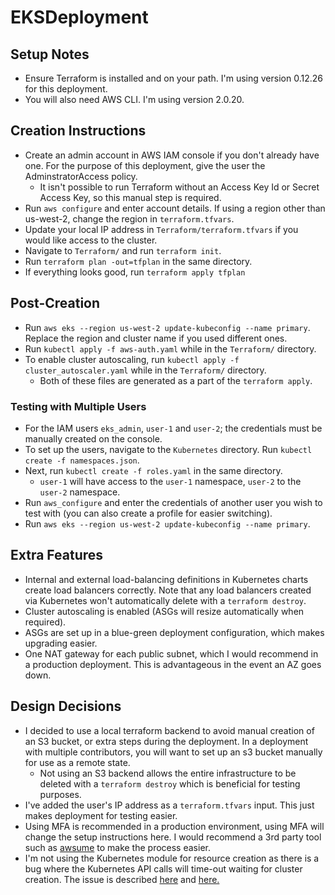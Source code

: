 # EKSDeployment

## Setup Notes
* Ensure Terraform is installed and on your path. I'm using version 0.12.26 for this deployment.
* You will also need AWS CLI. I'm using version 2.0.20.

## Creation Instructions
* Create an admin account in AWS IAM console if you don't already have one. For the purpose of this deployment, give the user the AdminstratorAccess policy.
  * It isn't possible to run Terraform without an Access Key Id or Secret Access Key, so this manual step is required.
* Run `aws configure` and enter account details. If using a region other than us-west-2, change the region in `terraform.tfvars`.
* Update your local IP address in `Terraform/terraform.tfvars` if you would like access to the cluster.
* Navigate to `Terraform/` and run `terraform init`.
* Run `terraform plan -out=tfplan` in the same directory.
* If everything looks good, run `terraform apply tfplan`

## Post-Creation
* Run `aws eks --region us-west-2 update-kubeconfig --name primary`. Replace the region and cluster name if you used different ones.
* Run `kubectl apply -f aws-auth.yaml` while in the `Terraform/` directory.
* To enable cluster autoscaling, run `kubectl apply -f cluster_autoscaler.yaml` while in the `Terraform/` directory.
  * Both of these files are generated as a part of the `terraform apply`.

### Testing with Multiple Users
* For the IAM users `eks_admin`, `user-1` and `user-2`; the credentials must be manually created on the console.
* To set up the users, navigate to the `Kubernetes` directory. Run `kubectl create -f namespaces.json`.
* Next, run `kubectl create -f roles.yaml` in the same directory.
  * `user-1` will have access to the `user-1` namespace, `user-2` to the `user-2` namespace.
* Run `aws_configure` and enter the credentials of another user you wish to test with (you can also create a profile for easier switching).
* Run `aws eks --region us-west-2 update-kubeconfig --name primary`.

## Extra Features
* Internal and external load-balancing definitions in Kubernetes charts create load balancers correctly. Note that any load balancers created via Kubernetes won't automatically delete with a `terraform destroy`.
* Cluster autoscaling is enabled (ASGs will resize automatically when required).
* ASGs are set up in a blue-green deployment configuration, which makes upgrading easier.
* One NAT gateway for each public subnet, which I would recommend in a production deployment. This is advantageous in the event an AZ goes down.

## Design Decisions
* I decided to use a local terraform backend to avoid manual creation of an S3 bucket, or extra steps during the deployment. In a deployment with multiple contributors, you will want to set up an s3 bucket manually for use as a remote state.
  * Not using an S3 backend allows the entire infrastructure to be deleted with a `terraform destroy` which is beneficial for testing purposes.
* I've added the user's IP address as a `terraform.tfvars` input. This just makes deployment for testing easier.
* Using MFA is recommended in a production environment, using MFA will change the setup instructions here. I would recommend a 3rd party tool such as [awsume](https://awsu.me) to make the process easier.
* I'm not using the Kubernetes module for resource creation as there is a bug where the Kubernetes API calls will time-out waiting for cluster creation. The issue is described [here](https://github.com/hashicorp/terraform-provider-kubernetes/issues/144) and [here.](https://github.com/hashicorp/terraform/issues/2430)
